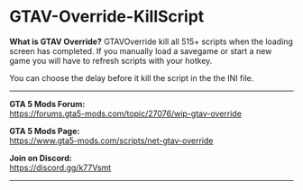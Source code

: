 # GTAV-Override-KillScript

**What is GTAV Override?**
GTAVOverride kill all 515+ scripts when the loading screen has completed. If you manually load a savegame or start a new game you will have to refresh scripts with your hotkey.

You can choose the delay before it kill the script in the the INI file.

***

**GTA 5 Mods Forum:**  
https://forums.gta5-mods.com/topic/27076/wip-gtav-override

**GTA 5 Mods Page:**  
https://www.gta5-mods.com/scripts/net-gtav-override

**Join on Discord:**  
https://discord.gg/k77Vsmt

***
